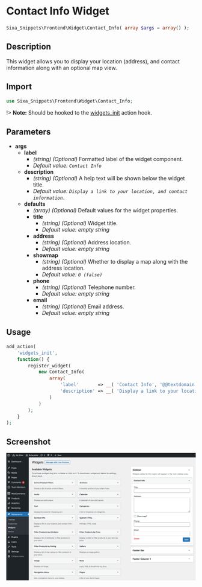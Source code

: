 # Contact Info Widget

```php
Sixa_Snippets\Frontend\Widget\Contact_Info( array $args = array() );
```

## Description

This widget allows you to display your location (address), and contact information along with an optional map view.

## Import

```php 
use Sixa_Snippets\Frontend\Widget\Contact_Info;
```

!> **Note:** Should be hooked to the [widgets_init](http://developer.wordpress.org/reference/hooks/widgets_init/) action hook.

## Parameters

- **args**
    - **label**
        - *(string) (Optional)* Formatted label of the widget component.
		- *Default value: `Contact Info`*
	- **description**
        - *(string) (Optional)* A help text will be shown below the widget title.
		- *Default value: `Display a link to your location, and contact information.`*
	- **defaults**
		- *(array) (Optional)* Default values for the widget properties.
		- **title**
			- *(string) (Optional)* Widget title.
			- *Default value: empty string*
		- **address**
			- *(string) (Optional)* Address location.
			- *Default value: empty string*
        - **showmap**
			- *(string) (Optional)* Whether to display a map along with the address location.
			- *Default value: `0 (false)`*
        - **phone**
			- *(string) (Optional)* Telephone number.
			- *Default value: empty string*
        - **email**
			- *(string) (Optional)* Email address.
			- *Default value: empty string*

## Usage

```php
add_action(
	'widgets_init',
	function() {
		register_widget(
			new Contact_Info(
				array(
					'label'       => __( 'Contact Info', '@@textdomain' ),
					'description' => __( 'Display a link to your location, and contact information.', '@@textdomain' ),
				)
			)
		);
	}
);
```

## Screenshot

![](../../assets/contact-info-widget.png ':size=30%')
